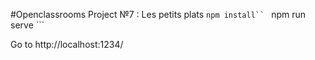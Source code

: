#Openclassrooms Project №7 : Les petits plats
```npm install``
``` npm run serve ```

Go to http://localhost:1234/